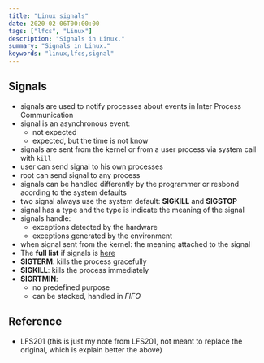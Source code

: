 ```yaml
---
title: "Linux signals"
date: 2020-02-06T00:00:00
tags: ["lfcs", "Linux"]
description: "Signals in Linux."
summary: "Signals in Linux."
keywords: "linux,lfcs,signal"
---
```


## Signals

- signals are used to notify processes about events in Inter Process Communication
- signal is an asynchronous event:
    - not expected
    - expected, but the time is not know
- signals are sent from the kernel or from a user process via system call with `kill`
- user can send signal to his own processes 
- root can send signal to any process
- signals can be handled differently by the programmer or resbond acording to the system defaults
- two signal always use the system default: **SIGKILL** and **SIGSTOP**
- signal has a type and the type is indicate the meaning of the signal
- signals handle:
    - exceptions detected by the hardware 
    - exceptions generated by the environment
- when signal sent from the kernel: the meaning attached to the signal
- The **full list** if signals is [here][1]
- **SIGTERM**: kills the process gracefully
- **SIGKILL**: kills the process immediately 
- **SIGRTMIN**:
    - no predefined purpose
    - can be stacked, handled in *FIFO*

## Reference

- LFS201 (this is just my note from LFS201, not meant to replace the original, which is explain better the above)


[1]: https://www-uxsup.csx.cam.ac.uk/courses/moved.Building/signals.pdf
